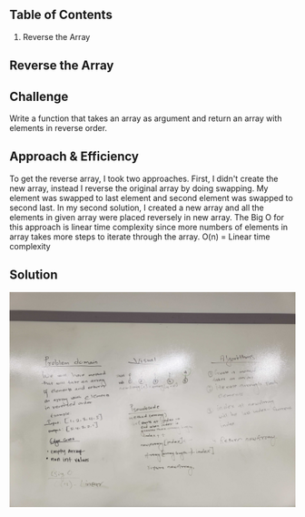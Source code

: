 ## Table of Contents
1. Reverse the Array
    

## Reverse the Array
    
## Challenge
Write a function that takes an array as argument and return an array with elements in reverse order. 

## Approach & Efficiency
To get the reverse array, I took two approaches. First, I didn't create the new array, instead I reverse the original array by doing swapping. My element was swapped to last element and second element was swapped to second last. In my second solution, I created a new array and all the elements in given array were placed reversely in new array. The Big O for this approach is linear time complexity since more numbers of elements in array takes more steps to iterate through the array. 
O(n) = Linear time complexity
    
## Solution
![Array reversed white board image](assets/ReverseArray.jpg)
